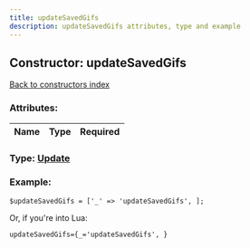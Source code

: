 ```yaml
---
title: updateSavedGifs
description: updateSavedGifs attributes, type and example
---
```

## Constructor: updateSavedGifs  
[Back to constructors index](index.md)



### Attributes:

| Name     |    Type       | Required |
|----------|:-------------:|---------:|



### Type: [Update](../types/Update.md)


### Example:

```
$updateSavedGifs = ['_' => 'updateSavedGifs', ];
```  

Or, if you're into Lua:  


```
updateSavedGifs={_='updateSavedGifs', }

```


